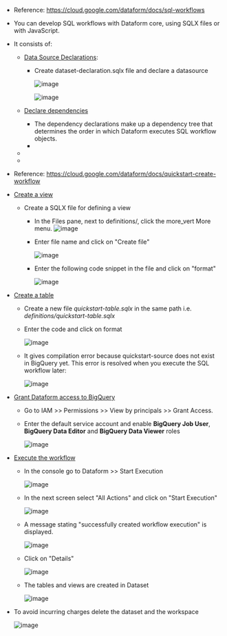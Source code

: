 - Reference: https://cloud.google.com/dataform/docs/sql-workflows
  
- You can develop SQL workflows with Dataform core, using SQLX files or with JavaScript.
- It consists of:
  - [Data Source Declarations](https://cloud.google.com/dataform/docs/declare-source):
    - Create dataset-declaration.sqlx file and declare a datasource

      ![image](https://github.com/Ajit1279/GCP_Learning/assets/81754034/9cae8683-eca7-4f84-8834-f695dc1bd473)

      ![image](https://github.com/Ajit1279/GCP_Learning/assets/81754034/ab2ebd2a-604a-4070-bbe0-6913a1d174f1)

  - [Declare dependencies](https://cloud.google.com/dataform/docs/dependencies)
    - The dependency declarations make up a dependency tree that determines the order in which Dataform executes SQL workflow objects.
    -  

  -    

    



  -    

- Reference: https://cloud.google.com/dataform/docs/quickstart-create-workflow

- [Create a view](https://cloud.google.com/dataform/docs/quickstart-create-workflow#create-view) 
  - Create a SQLX file for defining a view
    - In the Files pane, next to definitions/, click the more_vert More menu.
      ![image](https://github.com/Ajit1279/GCP_Learning/assets/81754034/2307f24b-13c7-4d65-94c9-e2e007b0cb82)

    - Enter file name and click on "Create file"
   
      ![image](https://github.com/Ajit1279/GCP_Learning/assets/81754034/41e1111f-0eee-4bb7-baaa-d2933083de3d)

    - Enter the following code snippet in the file and click on "format"
      
      ![image](https://github.com/Ajit1279/GCP_Learning/assets/81754034/7d234972-6cdd-4d51-b971-b46bd10b9778)

- [Create a table](https://cloud.google.com/dataform/docs/quickstart-create-workflow#define-table)
  - Create a new file _quickstart-table.sqlx_ in the same path i.e. _definitions/quickstart-table.sqlx_

  - Enter the code and click on format

    ![image](https://github.com/Ajit1279/GCP_Learning/assets/81754034/56929bba-cf7b-4e0e-9f9f-3749525db3f5)

  - It gives compilation error because quickstart-source does not exist in BigQuery yet. This error is resolved when you execute the SQL workflow later:

    ![image](https://github.com/Ajit1279/GCP_Learning/assets/81754034/cf57ebf9-5aae-461d-aa84-e5d50cb8758b)

- [Grant Dataform access to BigQuery](https://cloud.google.com/dataform/docs/quickstart-create-workflow#grant-access-bigquery)

  - Go to IAM >> Permissions >> View by principals >> Grant Access. 

  - Enter the default service account and enable **BigQuery Job User**, **BigQuery Data Editor** and **BigQuery Data Viewer** roles

    ![image](https://github.com/Ajit1279/GCP_Learning/assets/81754034/2adb160e-9dc9-4b89-ad07-9dde44262a08)

- [Execute the workflow](https://cloud.google.com/dataform/docs/quickstart-create-workflow#execute-workflow)

  - In the console go to Dataform >> Start Execution

    ![image](https://github.com/Ajit1279/GCP_Learning/assets/81754034/fa4d652a-f106-4664-9133-f3425490868f)

  - In the next screen select "All Actions" and click on "Start Execution"
 
    ![image](https://github.com/Ajit1279/GCP_Learning/assets/81754034/050781ae-f076-48a9-ad60-10acaf172ff0)
           

  - A message stating "successfully created workflow execution" is displayed.

    ![image](https://github.com/Ajit1279/GCP_Learning/assets/81754034/7614b8b5-3d95-49bb-a961-951a1b1a7ced)


  - Click on "Details"

    ![image](https://github.com/Ajit1279/GCP_Learning/assets/81754034/114f5db2-b742-4886-b0d1-c5b8e4ec886b)

  - The tables and views are created in Dataset

    ![image](https://github.com/Ajit1279/GCP_Learning/assets/81754034/0718ee92-e1cb-4e55-be7e-957c308c7695)


- To avoid incurring charges delete the dataset and the workspace

  ![image](https://github.com/Ajit1279/GCP_Learning/assets/81754034/da954be9-98d8-432d-b83f-4b8f39a65025)

